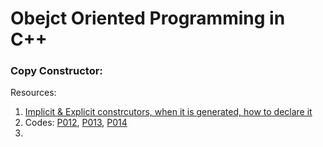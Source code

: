 # Obejct Oriented Programming in C++

### Copy Constructor:
Resources: 
1. [Implicit & Explicit constrcutors, when it is generated, how to declare it](https://www.geeksforgeeks.org/copy-constructor-in-cpp/)
2. Codes: [P012](https://github.com/paritabrahmbhatt/Cpp_OOP/blob/main/P012_copy_const.cpp), [P013](https://github.com/paritabrahmbhatt/Cpp_OOP/blob/main/P013_copy_const_implicit.cpp), [P014](https://github.com/paritabrahmbhatt/Cpp_OOP/blob/main/P014_copy_const_explicit.cpp)
3. 
